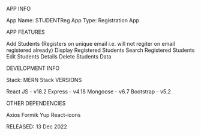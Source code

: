 APP INFO

App Name: STUDENTReg
App Type: Registration App

APP FEATURES

Add Students (Registers on unique email i.e. will not regiter on email registered already)
Display Registered Students
Search Registered Students
Edit Students Details
Delete Students Data


DEVELOPMENT INFO

Stack: MERN Stack
VERSIONS

React JS - v18.2
Express - v4.18
Mongoose - v6.7
Bootstrap - v5.2


OTHER DEPENDENCIES

Axios
Formik
Yup
React-icons

RELEASED: 13 Dec 2022
